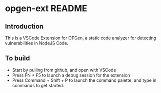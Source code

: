 # opgen-ext README

## Introduction

This is a VSCode Extension for OPGen, a static code analyzer for detecting vulnerabilities in NodeJS Code.

## To build

- Start by pulling from github, and open with VSCode
- Press FN + F5 to launch a debug session for the extension
- Press Command + Shift + P to launch the command palette, and type in commands to get started.